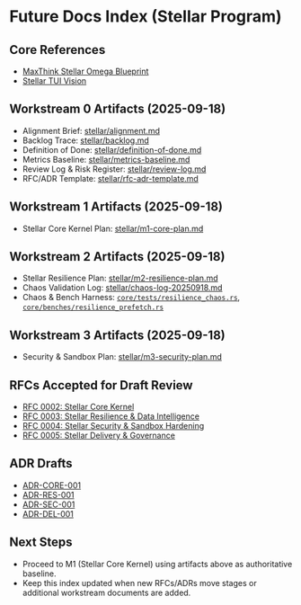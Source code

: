 # Future Docs Index (Stellar Program)

## Core References
- [MaxThink Stellar Omega Blueprint](MaxThink-Stellar.md)
- [Stellar TUI Vision](stellar-tui-vision.md)

## Workstream 0 Artifacts (2025-09-18)
- Alignment Brief: [stellar/alignment.md](stellar/alignment.md)
- Backlog Trace: [stellar/backlog.md](stellar/backlog.md)
- Definition of Done: [stellar/definition-of-done.md](stellar/definition-of-done.md)
- Metrics Baseline: [stellar/metrics-baseline.md](stellar/metrics-baseline.md)
- Review Log & Risk Register: [stellar/review-log.md](stellar/review-log.md)
- RFC/ADR Template: [stellar/rfc-adr-template.md](stellar/rfc-adr-template.md)

## Workstream 1 Artifacts (2025-09-18)
- Stellar Core Kernel Plan: [stellar/m1-core-plan.md](stellar/m1-core-plan.md)

## Workstream 2 Artifacts (2025-09-18)
- Stellar Resilience Plan: [stellar/m2-resilience-plan.md](stellar/m2-resilience-plan.md)
- Chaos Validation Log: [stellar/chaos-log-20250918.md](stellar/chaos-log-20250918.md)
- Chaos & Bench Harness: [`core/tests/resilience_chaos.rs`](../../codex-rs/core/tests/resilience_chaos.rs), [`core/benches/resilience_prefetch.rs`](../../codex-rs/core/benches/resilience_prefetch.rs)

## Workstream 3 Artifacts (2025-09-18)
- Security & Sandbox Plan: [stellar/m3-security-plan.md](stellar/m3-security-plan.md)

## RFCs Accepted for Draft Review
- [RFC 0002: Stellar Core Kernel](../rfcs/0002-stellar-core-kernel.md)
- [RFC 0003: Stellar Resilience & Data Intelligence](../rfcs/0003-stellar-resilience.md)
- [RFC 0004: Stellar Security & Sandbox Hardening](../rfcs/0004-stellar-security.md)
- [RFC 0005: Stellar Delivery & Governance](../rfcs/0005-stellar-delivery.md)

## ADR Drafts
- [ADR-CORE-001](stellar/adrs/adr-core-001.md)
- [ADR-RES-001](stellar/adrs/adr-res-001.md)
- [ADR-SEC-001](stellar/adrs/adr-sec-001.md)
- [ADR-DEL-001](stellar/adrs/adr-del-001.md)

## Next Steps
- Proceed to M1 (Stellar Core Kernel) using artifacts above as authoritative baseline.
- Keep this index updated when new RFCs/ADRs move stages or additional workstream documents are added.
